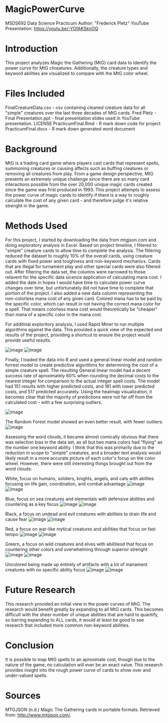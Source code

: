 # MagicPowerCurve
MSDS692 Data Science Practicum
Author: "Frederick Pletz"
YouTube Presentation: https://youtu.be/-YGfAKSknOQ

# Introduction
This project analyzes Magic the Gathering (MtG) card data to identify the power curve for MtG chreatures.  Additionally, the creature types and keyword abilities are visualized to compare with the MtG color wheel.

# Files Included
FinalCreatureData.csv - csv containing cleaned creature data for all "simple" creatures over the last three decades of MtG cards.
Fred Pletz - Final Presentation.ppt - final presentation slides used in YouTube presentation.
LICENSE
PracticumFinal.Rmd - R mark down code for project
PracticumFinal.docx - R mark down generated word document

# Background
MtG is a trading card game where players cast cards that represent spells, summoning creatures or causing affects such as buffing creatures or removing all creatures from play.  From a game design perspective, MtG presents an extremely unique challenge since there are so many card interactions possible from the over 20,000 unique magic cards created since the game was first produced in 1993.  This project attempts to assess the power curve of magic cards to identify if there is a way to roughly calculate the cost of any given card - and therefore judge it's relative strenght in the game.

# Methods Used
For this project, I started by downloading the data from mtgjson.com and doing exploratory analysis in Excel.  Based on project timeline, I filtered to "simple" creature cards to allow time to complete the analysis.  The filtering reduced the dataset to roughly 10% of the overall cards, using creature cards with fixed power and toughness and non-keyword mechanics.  Cards that are illegal for turnament play and other special cards were also filtered out.  After filtering the data set, the columns were narrowed to those relavent for the specific data sicence application of calculating mana cost.  I added the date in hopes I would have time to calculate power curve changes over time, but unfortunately did not have time to complete that portion of the project.  I also added a new data column representing the non-colorless mana cost of any given card.  Colored mana has to be paid by the specific color, which can result in not having the correct mana color for a spell.  That means colorless mana cost would theoretically be "cheaper" than mana of a specific color in the mana cost.

For additinal exploritory analysis, I used Rapid Miner to run multiple algorithms against the data.  This provided a quick view of the expected end results of the project, providing a shortcut to ensure the project would provide useful results.

![image](https://user-images.githubusercontent.com/35434572/123181282-0a9b6280-d45b-11eb-8840-f6f3a0a8052b.png)
![image](https://user-images.githubusercontent.com/35434572/123181305-14bd6100-d45b-11eb-8dcc-9ba144f6d42d.png)

Finally, I loaded the data into R and used a general linear model and random forrest model to create predictive algorithms for determining the cost of a simple creature spell.  The resulting General linear model had a decent success rate of aproximately 60% when rounding the decimal costs to the nearest integer for comparison to the actual integer spell costs.  The model had 151 results with higher predicted costs, and 181 with lower predicted costs, and 517 predicted accurately.  Using the heatmap visualization, it becomes clear that the majority of predictions were not far off from the calculated cost - with a few surprising outliers.

![image](https://user-images.githubusercontent.com/35434572/123184062-e478c100-d460-11eb-9151-a04d4f26f79c.png)

The Random Forest model showed an even better result, with fewer outliers:
![image](https://user-images.githubusercontent.com/35434572/123184126-0b36f780-d461-11eb-8b60-b079f24bde52.png)

Assessing the word clouds, it became almost comically obvious that there was selection bias in the data set, as all but two mana colors had "flying" as the number one keyword ability.  I think that this was primarily due to the reduction in scope to "simple" creatures, and a broader text analysis would likely result in a more accurate picture of each color's focus on the color wheel.  However, there were still interesting things brought out from the word clouds:

White, focus on humans, soldiers, knights, angels, and cats with abilites focusing on life gain, coordination, and combat advantage
![image](https://user-images.githubusercontent.com/35434572/123184367-8b5d5d00-d461-11eb-93da-71d900583003.png)
![image](https://user-images.githubusercontent.com/35434572/123184372-8ef0e400-d461-11eb-82e0-ceede6868c1c.png)

Blue, focus on sea creatures and elementals with defensive abilities and countering as a key focus
![image](https://user-images.githubusercontent.com/35434572/123184442-b47ded80-d461-11eb-9577-5395120efc77.png)
![image](https://user-images.githubusercontent.com/35434572/123184450-b778de00-d461-11eb-8fe7-c60dd6400f6a.png)

Black, a focus on undead and evil creatures with abiliteis to drain life and cause fear
![image](https://user-images.githubusercontent.com/35434572/123184600-04f54b00-d462-11eb-88fe-b71b3f99525f.png)
![image](https://user-images.githubusercontent.com/35434572/123184606-07f03b80-d462-11eb-8a34-214eae73499a.png)

Red, a focus on war-like mytical creatures and abilities that focus on fast tempo
![image](https://user-images.githubusercontent.com/35434572/123184662-20605600-d462-11eb-94ad-7233d6b0179e.png)
![image](https://user-images.githubusercontent.com/35434572/123184667-23f3dd00-d462-11eb-885c-6cef5a3d3006.png)

Greern, a focus on wild creatures and elves with abilitiesd that focus on countering other colors and overwhelming through superior strenght
![image](https://user-images.githubusercontent.com/35434572/123184752-4e459a80-d462-11eb-9493-fec6bedbbebe.png)
![image](https://user-images.githubusercontent.com/35434572/123184758-51d92180-d462-11eb-8f23-1288cac28d27.png)

Uncolored being made up entirely of artifacts with a lot of inanament creatures with no specific ability focus
![image](https://user-images.githubusercontent.com/35434572/123184842-88af3780-d462-11eb-904a-1acea6b07d56.png)
![image](https://user-images.githubusercontent.com/35434572/123184846-8c42be80-d462-11eb-9c2e-c3790b4b9343.png)

# Future Research
This research provided an initial view in the power curves of MtG.  The research would benefit greatly by expanding to all MtG cards.  This becomes difficult with the sheer number of unique abilities that are hard to quantify, so barring expanding to ALL cards, it would at least be good to see research that included more common non-keyword abilities.

# Conclusion

It is possible to map MtG spells to an aproximate cost, though due to the nature of the game, no calculation will ever be an exact value.  This research provides insight into the rough power curve of cards to show over and under-valued spells.


# Sources
MTGJSON (n.d.) Magic The Gathering cards in portable formats. Retrieved from: http://www.mtgjson.com/. 
